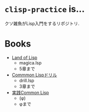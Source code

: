 # `clisp-practice` is...
クソ雑魚がLisp入門をするリポジトリ.
# Books
- [Land of Lisp](https://www.amazon.co.jp/dp/4873115876)
  - magica.lsp
  - 5章まで
- [Commmon Lispドリル](https://www.amazon.co.jp/dp/4000076892)
  - drill.lsp
  - 3章まで
- [実践Common Lisp](https://www.amazon.co.jp/dp/4274067211)
  - (φ)
  - φまで
